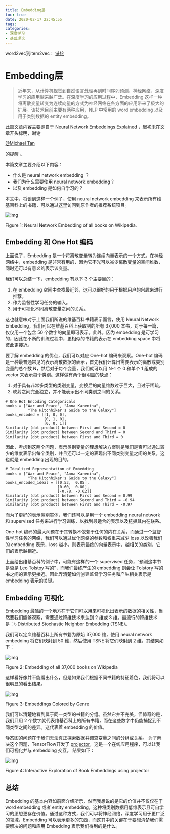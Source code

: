 ```yaml
---
title: Embedding层
toc: true
date: 2020-02-17 22:45:55
tags:
categories:
- 深度学习
- 基础理论
---
```


word2vec到item2vec：  [链接](https://zhuanlan.zhihu.com/p/53194407)

<!--more-->
# Embedding层
> 近年来，从计算机视觉到自然语言处理再到时间序列预测，神经网络、深度学习的应用越来越广泛。在深度学习的应用过程中，Embedding 这样一种将离散变量转变为连续向量的方式为神经网络在各方面的应用带来了极大的扩展。该技术目前主要有两种应用，NLP 中常用的 word embedding 以及用于类别数据的 entity embedding。

此篇文章内容主要源自于 [Neural Network Embeddings Explained](https://link.zhihu.com/?target=https%3A//towardsdatascience.com/neural-network-embeddings-explained-4d028e6f0526) ，起初未在文章开头标明，谢谢 

[@Michael Tan](https://www.zhihu.com/people/36f5a055cdf4d8abdbe17d725eedc065)

 的提醒 。



本篇文章主要介绍以下内容：

- 什么是 neural network embedding ？
- 我们为什么需要使用 neural network embedding？
- 以及 embedding 是如何自学习的？

本文中，将谈到这样一个例子，使用 neural network embedding 来表示所有维基百科上的书籍，可以通过[这里](https://link.zhihu.com/?target=https%3A//github.com/WillKoehrsen/wikipedia-data-science/blob/master/notebooks/Book%20Recommendation%20System.ipynb)访问到原作者的推荐系统项目。

![img](image/v2-91311fccee1d318bdebe4166b8640b2f_hd.jpg)

Figure 1: Neural Network Embedding of all books on Wikipedia.

## **Embedding 和 One Hot 编码**

上面说了，Embedding 是一个将离散变量转为连续向量表示的一个方式。在神经网络中，embedding 是非常有用的，因为它不光可以减少离散变量的空间维数，同时还可以有意义的表示该变量。

我们可以总结一下，embedding 有以下 3 个主要目的：

1. 在 embedding 空间中查找最近邻，这可以很好的用于根据用户的兴趣来进行推荐。
2. 作为监督性学习任务的输入。
3. 用于可视化不同离散变量之间的关系。

这也就意味对于上面我们所说的维基百科书籍表示而言，使用 Neural Network Embedding，我们可以在维基百科上获取到的所有 37,000 本书，对于每一篇，仅仅用一个包含 50 个数字的向量即可表示。此外，因为 embedding 是可学习的，因此在不断的训练过程中，更相似的书籍的表示在 embedding space 中将彼此更接近。

要了解 embedding 的优点，我们可以对应 One-hot 编码来观察。One-hot 编码是一种最普通常见的表示离散数据的表示，首先我们计算出需要表示的离散或类别变量的总个数 N，然后对于每个变量，我们就可以用 N-1 个 0 和单个 1 组成的 vector 来表示每个类别。这样做有两个很明显的缺点：

1. 对于具有非常多类型的类别变量，变换后的向量维数过于巨大，且过于稀疏。
2. 映射之间完全独立，并不能表示出不同类别之间的关系。

```python3
# One Hot Encoding Categoricals
books = ["War and Peace", "Anna Karenina", 
          "The Hitchhiker's Guide to the Galaxy"]
books_encoded = [[1, 0, 0],
                 [0, 1, 0],
                 [0, 0, 1]]
Similarity (dot product) between First and Second = 0
Similarity (dot product) between Second and Third = 0
Similarity (dot product) between First and Third = 0
```

因此，考虑到这两个问题，表示类别变量的理想解决方案则是我们是否可以通过较少的维度表示出每个类别，并且还可以一定的表现出不同类别变量之间的关系，这也就是 embedding 出现的目的。

```text
# Idealized Representation of Embedding
books = ["War and Peace", "Anna Karenina", 
          "The Hitchhiker's Guide to the Galaxy"]
books_encoded_ideal = [[0.53,  0.85],
                       [0.60,  0.80],
                       [-0.78, -0.62]]
Similarity (dot product) between First and Second = 0.99
Similarity (dot product) between Second and Third = -0.94
Similarity (dot product) between First and Third = -0.97
```

而为了更好的表示类别实体，我们还可以是用一个 embedding neural network 和 supervised 任务来进行学习训练，以找到最适合的表示以及挖掘其内在联系。

One-hot 编码的最大问题在于其转换不依赖于任何的内在关系，而通过一个监督性学习任务的网络，我们可以通过优化网络的参数和权重来减少 loss 以改善我们的 embedding 表示，loss 越小，则表示最终的向量表示中，越相关的类别，它们的表示越相近。

上面给出维基百科的例子中，可能有这样的一个 supervised 任务，“预测这本书是否是 Leo Tolstoy 写的”，而我们最终产生的 embedding 则会让 Tolstory 写的书之间的表示更接近。因此弄清楚如何创建监督学习任务和产生相关表示是 embedding 表示的关键。

## **Embedding 可视化**

Embedding 最酷的一个地方在于它们可以用来可视化出表示的数据的相关性，当然要我们能够观察，需要通过降维技术来达到 2 维或 3 维。最流行的降维技术是：t-Distributed Stochastic Neighbor Embedding (TSNE)。

我们可以定义维基百科上所有书籍为原始 37,000 维，使用 neural network embedding 将它们映射到 50 维，然后使用 TSNE 将它们映射到 2 维，其结果如下：

![img](image/v2-a93dd8f6e15034811ae6bc253c6b08d8_hd.jpg)

Figure 2: Embedding of all 37,000 books on Wikipedia

这样看好像并不能看出什么，但是如果我们根据不同书籍的特征着色，我们将可以很明显的看出结果。



![img](image/v2-e1c5fcd4234d9a6ef64daa9108309ed7_hd.jpg)

Figure 3: Embeddings Colored by Genre



我们可以清楚地看到属于同一类型的书籍的分组。虽然它并不完美，但惊奇的是，我们只用 2 个数字就代表维基百科上的所有书籍，而在这些数字中仍能捕捉到不同类型之间的差异。这代表着 embedding 的价值。

静态图的问题在于我们无法真正探索数据并调查变量之间的分组或关系。 为了解决这个问题，TensorFlow开发了 [projector](https://link.zhihu.com/?target=https%3A//projector.tensorflow.org/)，这是一个在线应用程序，可以让我们可视化并与 embedding 交互。 结果如下：

![img](image/v2-d4d476abc1d10c2ceadead06441d11fd_b.jpg)

Figure 4: Interactive Exploration of Book Embeddings using projector

## **总结**

Embedding 的基本内容如前面介绍所示，然而我想说的是它的价值并不仅仅在于 word embedding 或者 entity embedding，这种将类别数据用低维表示且可自学习的思想更存在价值。通过这种方式，我们可以将神经网络，深度学习用于更广泛的领域，Embedding 可以表示更多的东西，而这其中的关键在于要想清楚我们需要解决的问题和应用 Embedding 表示我们得到的是什么。

